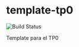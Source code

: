 # template-tp0
![Build Status](https://travis-ci.org/gayoso/template-tp0.svg?branch=master) 

Template para el TP0
